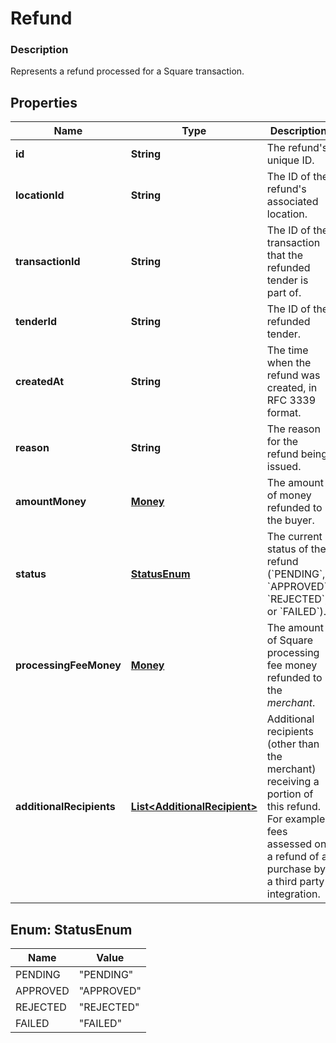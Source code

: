 
# Refund

### Description

Represents a refund processed for a Square transaction.

## Properties
Name | Type | Description | Notes
------------ | ------------- | ------------- | -------------
**id** | **String** | The refund&#39;s unique ID. | 
**locationId** | **String** | The ID of the refund&#39;s associated location. | 
**transactionId** | **String** | The ID of the transaction that the refunded tender is part of. | 
**tenderId** | **String** | The ID of the refunded tender. | 
**createdAt** | **String** | The time when the refund was created, in RFC 3339 format. |  [optional]
**reason** | **String** | The reason for the refund being issued. | 
**amountMoney** | [**Money**](Money.md) | The amount of money refunded to the buyer. | 
**status** | [**StatusEnum**](#StatusEnum) | The current status of the refund (&#x60;PENDING&#x60;, &#x60;APPROVED&#x60;, &#x60;REJECTED&#x60;, or &#x60;FAILED&#x60;). | 
**processingFeeMoney** | [**Money**](Money.md) | The amount of Square processing fee money refunded to the *merchant*. |  [optional]
**additionalRecipients** | [**List&lt;AdditionalRecipient&gt;**](AdditionalRecipient.md) | Additional recipients (other than the merchant) receiving a portion of this refund. For example, fees assessed on a refund of a purchase by a third party integration. |  [optional]


<a name="StatusEnum"></a>
## Enum: StatusEnum
Name | Value
---- | -----
PENDING | &quot;PENDING&quot;
APPROVED | &quot;APPROVED&quot;
REJECTED | &quot;REJECTED&quot;
FAILED | &quot;FAILED&quot;



